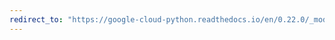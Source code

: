 ```yaml
---
redirect_to: "https://google-cloud-python.readthedocs.io/en/0.22.0/_modules/google/cloud/datastore/batch.html"
---
```


